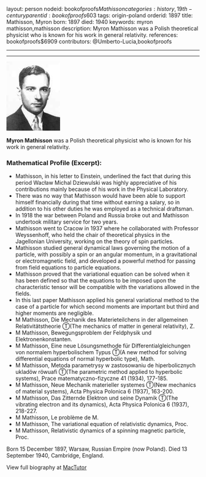 layout: person
nodeid: bookofproofs$Mathisson
categories: history,19th-century
parentid: bookofproofs$603
tags: origin-poland
orderid: 1897
title: Mathisson, Myron
born: 1897
died: 1940
keywords: myron mathisson,mathisson
description: Myron Mathisson was a Polish theoretical physicist who is known for his work in general relativity.
references: bookofproofs$6909
contributors: @Umberto-Lucia,bookofproofs

---



---

![Mathisson.jpg](https://github.com/bookofproofs/bookofproofs.github.io/blob/main/_sources/_assets/images/portraits/Mathisson.jpg?raw=true)

**Myron Mathisson** was a Polish theoretical physicist who is known for his work in general relativity.

### Mathematical Profile (Excerpt):
* Mathisson, in his letter to Einstein, underlined the fact that during this period Wacław Michal Dziewulski was highly appreciative of his contributions mainly because of his work in the Physical Laboratory.
* There was no way that Mathisson would have been able to support himself financially during that time without earning a salary, so in addition to his other duties he was employed as a technical draftsman.
* In 1918 the war between Poland and Russia broke out and Mathisson undertook military service for two years.
* Mathisson went to Cracow in 1937 where he collaborated with Professor Weyssenhoff, who held the chair of theoretical physics in the Jagellonian University, working on the theory of spin particles.
* Mathisson studied general dynamical laws governing the motion of a particle, with possibly a spin or an angular momentum, in a gravitational or electromagnetic field, and developed a powerful method for passing from field equations to particle equations.
* Mathisson proved that the variational equation can be solved when it has been defined so that the equations to be imposed upon the characteristic tensor will be compatible with the variations allowed in the fields.
* In this last paper Mathisson applied his general variational method to the case of a particle for which second moments are important but third and higher moments are negligible.
* M Mathisson, Die Mechanik des Materieteilchens in der allgemeinen Relativitätstheorie Ⓣ(The mechanics of matter in general relativity), Z.
* M Mathisson, Bewegungsproblem der Feldphysik und Elektronenkonstanten.
* M Mathisson, Eine neue Lösungsmethode für Differentialgleichungen von normalem hyperbolischem Typus Ⓣ(A new method for solving differential equations of normal hyperbolic type), Math.
* M Mathisson, Metoda parametrysy w zastosowaniu de hiperbolicznych ukladöw röwuafi Ⓣ(The parametric method applied to hyperbolic systems), Prace matematyczno-fizyczne 41 (1934), 177-185.
* M Mathisson, Neue Mechanik materieller systemes Ⓣ(New mechanics  of material systems), Acta Physica Polonica 6 (1937), 163-200.
* M Mathisson, Das Zitternde Elektron und seine Dynamik Ⓣ(The vibrating electron and its dynamics), Acta Physica Polonica 6 (1937), 218-227.
* M Mathisson, Le problème de M.
* M Mathisson, The variational equation of relativistic dynamics, Proc.
* M Mathisson, Relativistic dynamics of a spinning magnetic particle, Proc.

Born 15 December 1897, Warsaw, Russian Empire (now Poland). Died 13 September 1940, Cambridge, England.

View full biography at [MacTutor](https://mathshistory.st-andrews.ac.uk/Biographies/Mathisson/)
